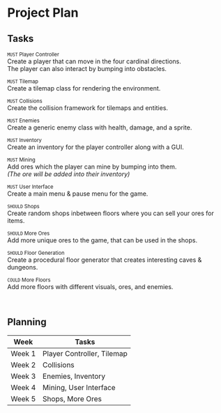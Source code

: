 # Project Plan

## Tasks

<sub><code>MUST</code> Player Controller</sub><br>
Create a player that can move in the four cardinal directions.<br>
The player can also interact by bumping into obstacles.

<sub><code>MUST</code> Tilemap</sub><br>
Create a tilemap class for rendering the environment.

<sub><code>MUST</code> Collisions</sub><br>
Create the collision framework for tilemaps and entities.

<sub><code>MUST</code> Enemies</sub><br>
Create a generic enemy class with health, damage, and a sprite.

<sub><code>MUST</code> Inventory</sub><br>
Create an inventory for the player controller along with a GUI.

<sub><code>MUST</code> Mining</sub><br>
Add ores which the player can mine by bumping into them.<br>
*(The ore will be added into their inventory)*

<sub><code>MUST</code> User Interface</sub><br>
Create a main menu & pause menu for the game.

<sub><code>SHOULD</code> Shops</sub><br>
Create random shops inbetween floors where you can sell your ores for items.

<sub><code>SHOULD</code> More Ores</sub><br>
Add more unique ores to the game, that can be used in the shops.

<sub><code>SHOULD</code> Floor Generation</sub><br>
Create a procedural floor generator that creates interesting caves & dungeons.

<sub><code>COULD</code> More Floors</sub><br>
Add more floors with different visuals, ores, and enemies.

<br>

## Planning

| Week              | Tasks                                               |
| ----------------- | --------------------------------------------------- |
| Week 1            | Player Controller, Tilemap                          |
| Week 2            | Collisions                                          |
| Week 3            | Enemies, Inventory                                  |
| Week 4            | Mining, User Interface                              |
| Week 5            | Shops, More Ores                                    |